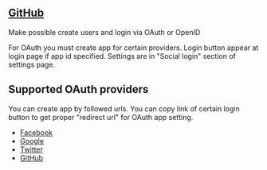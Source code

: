 ## [GitHub](https://github.com/zorn-v/nextcloud-social-login)

Make possible create users and login via OAuth or OpenID

For OAuth you must create app for certain providers. Login button appear at login page if app id specified. Settings are in "Social login" section of settings page.

## Supported OAuth providers

You can create app by followed urls. You can copy link of certain login button to get proper "redirect url" for OAuth app setting.

* [Facebook](https://developers.facebook.com/)
* [Google](https://console.developers.google.com)
* [Twitter](https://apps.twitter.com/)
* [GitHub](https://github.com/settings/developers)
